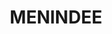 ---
lastmod: '2025-04-06T06:05:20+00:00'
latitude: -32.366157
layout: suburb
longitude: 142.666608
postcode: '2879'
state: NSW
title: MENINDEE
url: /nsw/menindee/
---